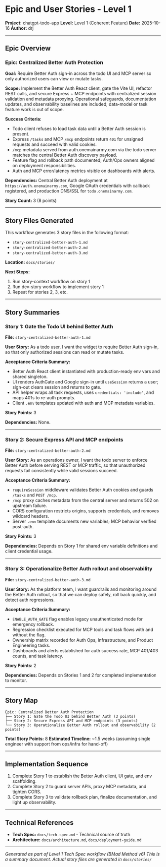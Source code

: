 # Epic and User Stories - Level 1

**Project:** chatgpt-todo-app
**Level:** Level 1 (Coherent Feature)
**Date:** 2025-10-16
**Author:** drj

---

## Epic Overview

### Epic: Centralized Better Auth Protection

**Goal:** Require Better Auth sign-in across the todo UI and MCP server so only authorized users can view or mutate tasks.

**Scope:** Implement the Better Auth React client, gate the Vite UI, refactor REST calls, and secure Express + MCP endpoints with centralized session validation and metadata proxying. Operational safeguards, documentation updates, and observability baselines are included; data-model or task feature work is out of scope.

**Success Criteria:**
- Todo client refuses to load task data until a Better Auth session is present.
- Express `/tasks` and MCP `/mcp` endpoints return `401` for unsigned requests and succeed with valid cookies.
- `/mcp` metadata served from auth.onemainarmy.com via the todo server matches the central Better Auth discovery payload.
- Feature flag and rollback path documented; Auth/Ops owners aligned on deployment responsibilities.
- Auth and MCP error/latency metrics visible on dashboards with alerts.

**Dependencies:** Central Better Auth deployment at `https://auth.onemainarmy.com`, Google OAuth credentials with callback registered, and production DNS/SSL for `todo.onemainarmy.com`.

**Story Count:** 3 (8 points)

---

## Story Files Generated

This workflow generates 3 story files in the following format:

- `story-centralized-better-auth-1.md`
- `story-centralized-better-auth-2.md`
- `story-centralized-better-auth-3.md`

**Location:** `docs/stories/`

**Next Steps:**

1. Run story-context workflow on story 1
2. Run dev-story workflow to implement story 1
3. Repeat for stories 2, 3, etc.

---

## Story Summaries

### Story 1: Gate the Todo UI behind Better Auth

**File:** `story-centralized-better-auth-1.md`

**User Story:**
As a todo user,
I want the widget to require Better Auth sign-in,
so that only authorized sessions can read or mutate tasks.

**Acceptance Criteria Summary:**
- Better Auth React client instantiated with production-ready env vars and shared singleton.
- UI renders AuthGate and Google sign-in until `useSession` returns a user; sign-out clears session and returns to gate.
- API helper wraps all task requests, uses `credentials: 'include'`, and maps 401s to re-auth prompts.
- Client `.env` templates updated with auth and MCP metadata variables.

**Story Points:** 3

**Dependencies:** None.

---

### Story 2: Secure Express API and MCP endpoints

**File:** `story-centralized-better-auth-2.md`

**User Story:**
As an operations owner,
I want the todo server to enforce Better Auth before serving REST or MCP traffic,
so that unauthorized requests fail consistently while valid sessions succeed.

**Acceptance Criteria Summary:**
- `requireSession` middleware validates Better Auth cookies and guards `/tasks` and `POST /mcp`.
- `/mcp` proxy caches metadata from the central server and returns 502 on upstream failure.
- CORS configuration restricts origins, supports credentials, and removes wildcard headers.
- Server `.env` template documents new variables; MCP behavior verified post-auth.

**Story Points:** 3

**Dependencies:** Depends on Story 1 for shared env variable definitions and client credential usage.

---

### Story 3: Operationalize Better Auth rollout and observability

**File:** `story-centralized-better-auth-3.md`

**User Story:**
As the platform team,
I want guardrails and monitoring around the Better Auth rollout,
so that we can deploy safely, roll back quickly, and detect auth regressions.

**Acceptance Criteria Summary:**
- `ENABLE_AUTH_GATE` flag enables legacy unauthenticated mode for emergency rollback.
- Regression checklist executed for MCP tools and task flows with and without the flag.
- Ownership matrix recorded for Auth Ops, Infrastructure, and Product Engineering tasks.
- Dashboards and alerts established for auth success rate, MCP 401/403 counts, and task latency.

**Story Points:** 2

**Dependencies:** Depends on Stories 1 and 2 for completed implementation to monitor.

---

## Story Map

```text
Epic: Centralized Better Auth Protection
├── Story 1: Gate the Todo UI behind Better Auth (3 points)
├── Story 2: Secure Express API and MCP endpoints (3 points)
└── Story 3: Operationalize Better Auth rollout and observability (2 points)
```

**Total Story Points:** 8
**Estimated Timeline:** ~1.5 weeks (assuming single engineer with support from ops/infra for hand-off)

---

## Implementation Sequence

1. Complete Story 1 to establish the Better Auth client, UI gate, and env scaffolding.
2. Complete Story 2 to guard server APIs, proxy MCP metadata, and tighten CORS.
3. Complete Story 3 to validate rollback plan, finalize documentation, and light up observability.

---

## Technical References

- **Tech Spec:** `docs/tech-spec.md` - Technical source of truth
- **Architecture:** `docs/architecture.md`, `docs/deployment-guide.md`

---

_Generated as part of Level 1 Tech Spec workflow (BMad Method v6)_
_This is a summary document. Actual story files are generated in `docs/stories/`_
